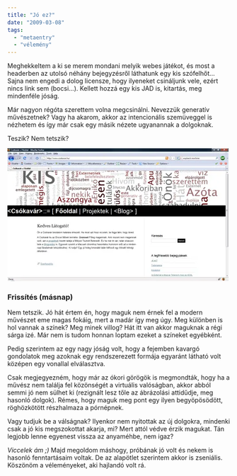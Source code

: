 ```yaml
---
title: "Jó ez?"
date: "2009-03-08"
tags: 
  - "metaentry"
  - "vélemény"
---
```


Meghekkeltem a ki se merem mondani melyik webes játékot, és most a headerben az utolsó néhány bejegyzésről láthatunk egy kis szófelhőt... Sajna nem engedi a dolog licensze, hogy ilyeneket csináljunk vele, ezért nincs link sem (bocsi...). Kellett hozzá egy kis JAD is, kitartás, meg mindenféle jóság.

Már nagyon régóta szerettem volna megcsinálni. Nevezzük generatív művészetnek? Vagy ha akarom, akkor az intencionális szemüveggel is nézhetem és így már csak egy másik nézete ugyanannak a dolgoknak.

Teszik? Nem tetszik?

![faja](images/faja-500x300.webp)

### Frissítés (másnap)

Nem tetszik. Jó hát értem én, hogy maguk nem érnek fel a modern művészet eme magas fokáig, mert a madár így meg úgy. Meg különben is hol vannak a színek? Meg minek villog? Hát itt van akkor maguknak a régi sárga izé. Már nem is tudom honnan loptam ezeket a színeket egyébként.

Pedig szerintem az egy nagy jóság volt, hogy a fejemben kavargó gondolatok meg azoknak egy rendszerezett formája egyaránt látható volt középen egy vonallal elválasztva.

Csak megjegyezném, hogy már az ókori görögök is megmondták, hogy ha a művész nem találja fel közönségét a virtuális valóságban, akkor abból semmi jó nem sülhet ki (rezignált lesz tőle az ábrázolási attidűdje, meg hasonló dolgok). Rémes, hogy maguk meg pont egy ilyen begyöpösödött, röghözkötött részhalmaza a pórnépnek.

Vagy tudjuk be a válságnak? Ilyenkor nem nyitottak az új dolgokra, mindenki csak a jó kis megszokottat akarja, mi? Mert attól védve érzik magukat. Tán legjobb lenne egyenest vissza az anyaméhbe, nem igaz?

_Viccelek ám ;)_ Majd megoldom máshogy, próbának jó volt és nekem is hasonló fenntartásaim voltak. De az alapötlet szerintem akkor is zseniális. Köszönöm a véleményeket, aki hajlandó volt rá.
